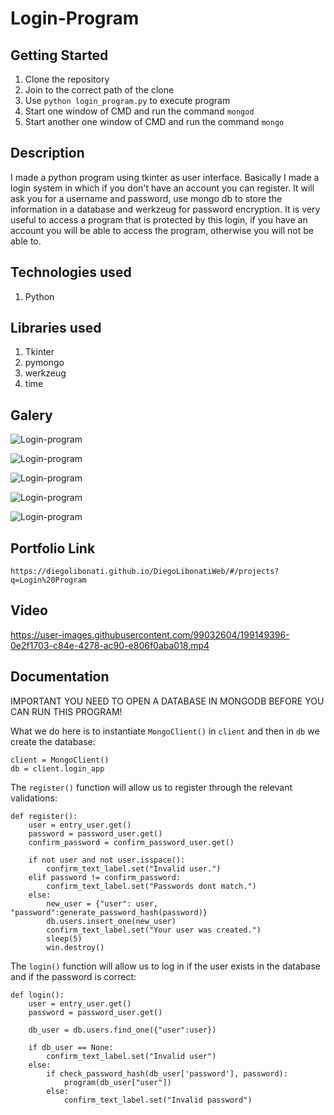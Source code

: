 # Login-Program

## Getting Started

1. Clone the repository
2. Join to the correct path of the clone
3. Use `python login_program.py` to execute program
4. Start one window of CMD and run the command `mongod`
5. Start another one window of CMD and run the command `mongo`

## Description

I made a python program using tkinter as user interface. Basically I made a login system in which if you don't have an account you can register. It will ask you for a username and password, use mongo db to store the information in a database and werkzeug for password encryption. It is very useful to access a program that is protected by this login, if you have an account you will be able to access the program, otherwise you will not be able to.

## Technologies used

1. Python

## Libraries used

1. Tkinter
2. pymongo
3. werkzeug
4. time

## Galery

![Login-program](https://raw.githubusercontent.com/DiegoLibonati/DiegoLibonatiWeb/main/data/projects/Python/Imagenes/loginpython-0.jpg)

![Login-program](https://raw.githubusercontent.com/DiegoLibonati/DiegoLibonatiWeb/main/data/projects/Python/Imagenes/loginpython-1.jpg)

![Login-program](https://raw.githubusercontent.com/DiegoLibonati/DiegoLibonatiWeb/main/data/projects/Python/Imagenes/loginpython-2.jpg)

![Login-program](https://raw.githubusercontent.com/DiegoLibonati/DiegoLibonatiWeb/main/data/projects/Python/Imagenes/loginpython-3.jpg)

![Login-program](https://raw.githubusercontent.com/DiegoLibonati/DiegoLibonatiWeb/main/data/projects/Python/Imagenes/loginpython-4.jpg)

## Portfolio Link

`https://diegolibonati.github.io/DiegoLibonatiWeb/#/projects?q=Login%20Program`

## Video

https://user-images.githubusercontent.com/99032604/199149396-0e2f1703-c84e-4278-ac90-e806f0aba018.mp4

## Documentation

IMPORTANT YOU NEED TO OPEN A DATABASE IN MONGODB BEFORE YOU CAN RUN THIS PROGRAM!

What we do here is to instantiate `MongoClient()` in `client` and then in `db` we create the database:

```
client = MongoClient()
db = client.login_app
```

The `register()` function will allow us to register through the relevant validations:

```
def register():
    user = entry_user.get()
    password = password_user.get()
    confirm_password = confirm_password_user.get()

    if not user and not user.isspace():
        confirm_text_label.set("Invalid user.")
    elif password != confirm_password:
        confirm_text_label.set("Passwords dont match.")
    else:
        new_user = {"user": user, "password":generate_password_hash(password)}
        db.users.insert_one(new_user)
        confirm_text_label.set("Your user was created.")
        sleep(5)
        win.destroy()
```

The `login()` function will allow us to log in if the user exists in the database and if the password is correct:

```
def login():
    user = entry_user.get()
    password = password_user.get()

    db_user = db.users.find_one({"user":user})

    if db_user == None:
        confirm_text_label.set("Invalid user")
    else:
        if check_password_hash(db_user['password'], password):
            program(db_user["user"])
        else:
            confirm_text_label.set("Invalid password")
```
